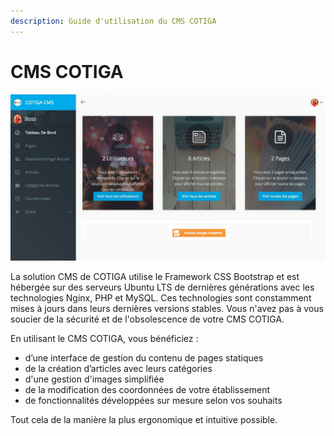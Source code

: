 ```yaml
---
description: Guide d'utilisation du CMS COTIGA
---
```


# CMS COTIGA

![](.gitbook/assets/capt-ecran-2019-05-21-a-12.23.03.jpg)

 La solution CMS de COTIGA utilise le Framework CSS Bootstrap et est hébergée sur des serveurs Ubuntu LTS de dernières générations avec les technologies Nginx, PHP et MySQL. Ces technologies sont constamment mises à jours dans leurs dernières versions stables. Vous n'avez pas à vous soucier de la sécurité et de l'obsolescence de votre CMS COTIGA.

En utilisant le CMS COTIGA, vous bénéficiez :

* d’une interface de gestion du contenu de pages statiques
* de la création d’articles avec leurs catégories
* d'une gestion d'images simplifiée
* de la modification des coordonnées de votre établissement
* de fonctionnalités développées sur mesure selon vos souhaits

Tout cela de la manière la plus ergonomique et intuitive possible.







